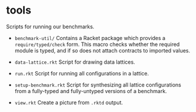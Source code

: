 tools
=====

Scripts for running our benchmarks.

- `benchmark-util/` Contains a Racket package which provides a `require/typed/check` form.
  This macro checks whether the required module is typed, and if so does not attach
   contracts to imported values.

- `data-lattice.rkt` Script for drawing data lattices.

- `run.rkt` Script for running all configurations in a lattice.

- `setup-benchmark.rkt` Script for synthesizing all lattice configurations from
  a fully-typed and fully-untyped versions of a benchmark.

- `view.rkt` Create a picture from `.rktd` output.
